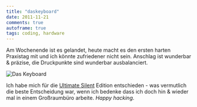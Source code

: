 ```yaml
---
title: "daskeyboard"
date: 2011-11-21
comments: true
autoframe: true
tags: coding, hardware
---
```

Am Wochenende ist es gelandet, heute macht es den ersten harten Praxistag mit
und ich könnte zufriedener nicht sein. Anschlag ist wunderbar & präzise, die
Druckpunkte sind wunderbar ausbalanciert.


![Das Keyboard](https://img.bascht.com/uploads/big/92fb936e307a81863dd52f8fb2d4872c.png)

Ich habe mich für die [Ultimate Silent](http://www.daskeyboard.com/model-s-ultimate-silent/) Edition entschieden - was vermutlich
die beste Entscheidung war, wenn ich bedenke dass ich doch hin & wieder mal
in einem Großraumbüro arbeite. *Happy hacking*.
